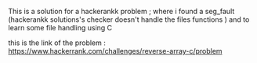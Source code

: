 This is a solution for a hackerankk problem ; where i found a seg_fault (hackerankk solutions's checker doesn't handle the files functions ) and to learn some file handling using C 

this is the link of the problem : 
https://www.hackerrank.com/challenges/reverse-array-c/problem